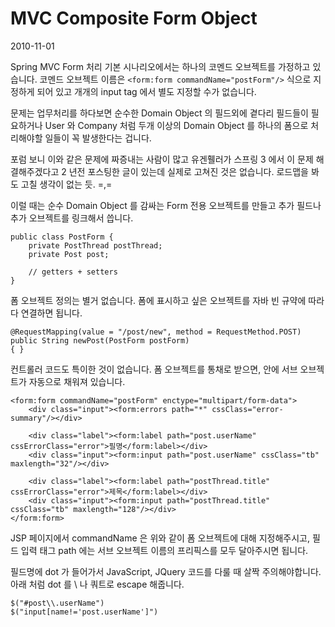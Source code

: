 # MVC Composite Form Object

2010-11-01

Spring MVC Form 처리 기본 시나리오에서는 하나의 코멘드 오브젝트를 가정하고 있습니다.
코멘드 오브젝트 이름은 `<form:form commandName="postForm"/>` 식으로 지정하게 되어 있고
개개의 input tag 에서 별도 지정할 수가 없습니다.

문제는 업무처리를 하다보면 순수한 Domain Object 의 필드외에 곁다리 필드들이 필요하거나
User 와 Company 처럼 두개 이상의 Domain Object 를 하나의 폼으로 처리해야할 일들이 꼭 발생한다는 겁니다.

포럼 보니 이와 같은 문제에 짜증내는 사람이 많고
유겐휄러가 스프링 3 에서 이 문제 해결해주겠다고 2 년전 포스팅한 글이 있는데 실제로 고쳐진 것은 없습니다.
로드맵을 봐도 고칠 생각이 없는 듯. =,=

이럴 때는 순수 Domain Object 를 감싸는 Form 전용 오브젝트를 만들고
추가 필드나 추가 오브젝트를 링크해서 씁니다.

	public class PostForm {
		private PostThread postThread;
		private Post post;
	
		// getters + setters
	}

폼 오브젝트 정의는 별거 없습니다.
폼에 표시하고 싶은 오브젝트를 자바 빈 규약에 따라 다 연결하면 됩니다.

	@RequestMapping(value = "/post/new", method = RequestMethod.POST)
	public String newPost(PostForm postForm)
	{ }

컨트롤러 코드도 특이한 것이 없습니다.
폼 오브젝트를 통채로 받으면, 안에 서브 오브젝트가 자동으로 채워져 있습니다.

	<form:form commandName="postForm" enctype="multipart/form-data">
		<div class="input"><form:errors path="*" cssClass="error-summary"/></div>
	
		<div class="label"><form:label path="post.userName" cssErrorClass="error">필명</form:label></div>
		<div class="input"><form:input path="post.userName" cssClass="tb" maxlength="32"/></div>
	
		<div class="label"><form:label path="postThread.title" cssErrorClass="error">제목</form:label></div>
		<div class="input"><form:input path="postThread.title" cssClass="tb" maxlength="128"/></div>
	</form:form>

JSP 페이지에서 commandName 은 위와 같이 폼 오브젝트에 대해 지정해주시고,
필드 입력 태그 path 에는 서브 오브젝트 이름의 프리픽스를 모두 달아주시면 됩니다.

필드명에 dot 가 들어가서 JavaScript, JQuery 코드를 다룰 때 살짝 주의해야합니다.
아래 처럼 dot 를 \\ 나 쿼트로 escape 해줍니다.

	$("#post\\.userName")
	$("input[name!='post.userName']")
